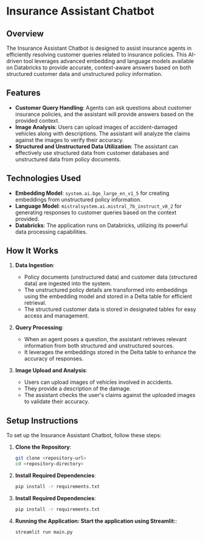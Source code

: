 
# Insurance Assistant Chatbot

## Overview
The Insurance Assistant Chatbot is designed to assist insurance agents in efficiently resolving customer queries related to insurance policies. This AI-driven tool leverages advanced embedding and language models available on Databricks to provide accurate, context-aware answers based on both structured customer data and unstructured policy information.

## Features
- **Customer Query Handling**: Agents can ask questions about customer insurance policies, and the assistant will provide answers based on the provided context.
- **Image Analysis**: Users can upload images of accident-damaged vehicles along with descriptions. The assistant will analyze the claims against the images to verify their accuracy.
- **Structured and Unstructured Data Utilization**: The assistant can effectively use structured data from customer databases and unstructured data from policy documents.

## Technologies Used
- **Embedding Model**: `system.ai.bge_large_en_v1_5` for creating embeddings from unstructured policy information.
- **Language Model**: `mistralsystem.ai.mistral_7b_instruct_v0_2` for generating responses to customer queries based on the context provided.
- **Databricks**: The application runs on Databricks, utilizing its powerful data processing capabilities.

## How It Works
1. **Data Ingestion**: 
   - Policy documents (unstructured data) and customer data (structured data) are ingested into the system.
   - The unstructured policy details are transformed into embeddings using the embedding model and stored in a Delta table for efficient retrieval.
   - The structured customer data is stored in designated tables for easy access and management.

2. **Query Processing**: 
   - When an agent poses a question, the assistant retrieves relevant information from both structured and unstructured sources. 
   - It leverages the embeddings stored in the Delta table to enhance the accuracy of responses.

3. **Image Upload and Analysis**:
   - Users can upload images of vehicles involved in accidents.
   - They provide a description of the damage.
   - The assistant checks the user's claims against the uploaded images to validate their accuracy.

## Setup Instructions
To set up the Insurance Assistant Chatbot, follow these steps:

1. **Clone the Repository**:
   ```bash
   git clone <repository-url>
   cd <repository-directory>
2. **Install Required Dependencies**:
     ```bash
     pip install -r requirements.txt
3. **Install Required Dependencies**:
     ```bash
     pip install -r requirements.txt
4. **Running the Application: Start the application using Streamlit:**:
     ```bash
     streamlit run main.py

   



